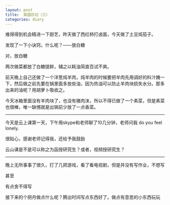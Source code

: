 ```yaml
---
layout: post
title:  英国日记（三）
categories: diary
---
```






难得得到机会精进一下厨艺，昨天做了西红柿打卤面，今天做了土豆炖茄子。

发现了一下小诀窍。什么呢？——放白糖

对，放白糖

两次做菜都放了白糖提鲜，辅之以耗油简直百试不爽。

前天晚上自己还做了一个洋葱炖羊肉，炖羊肉的时候要把羊肉先用调好的料汁腌一下，然后做之前先要在锅里面多放些油，因为热油可以防止羊肉块损失水分。那多出来的油呢？用胡萝卜吸收之。

今天冰箱里面没有羊肉块了，也没有猪肉沫，所以不得已做了一个素菜，但是素菜也很棒，唯一缺憾就是出锅前少放了一点香菜。

---

今天是云上课第一天，下午用skype和老师聊了10几分钟，老师问我 do you feel lonely.

很贴心，感谢老师记得我，还给予我鼓励

云山课是不是可以称之为函授研究生？或者，视频授研究生？

---

晚上无所事事了很久，打了几把游戏，看了看电视剧，但是并没有写作业，不想写

甚至

有点舍不得写

接下来的个把月做点什么呢？腾出时间写点东西好了。做点有意思的小东西玩玩

